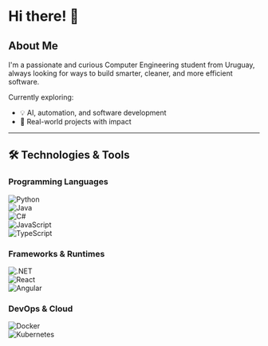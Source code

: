 # Hi there! 👋

## About Me

I'm a passionate and curious Computer Engineering student from Uruguay, always looking for ways to build smarter, cleaner, and more efficient software.

Currently exploring:
- 💡 AI, automation, and software development
- 🚀 Real-world projects with impact

---

## 🛠 Technologies & Tools

### Programming Languages  
![Python](https://img.shields.io/badge/-Python-3776AB?style=flat&logo=python)  
![Java](https://img.shields.io/badge/-Java-007396?style=flat&logo=java)  
![C#](https://img.shields.io/badge/-C%23-239120?style=flat&logo=c-sharp)  
![JavaScript](https://img.shields.io/badge/-JavaScript-F7DF1E?style=flat&logo=javascript&logoColor=black)  
![TypeScript](https://img.shields.io/badge/-TypeScript-3178C6?style=flat&logo=typescript)  

### Frameworks & Runtimes  
![.NET](https://img.shields.io/badge/-.NET-512BD4?style=flat&logo=dotnet)  
![React](https://img.shields.io/badge/-React-61DAFB?style=flat&logo=react)  
![Angular](https://img.shields.io/badge/-Angular-DD0031?style=flat&logo=angular&logoColor=white)

### DevOps & Cloud  
![Docker](https://img.shields.io/badge/-Docker-2496ED?style=flat&logo=docker)  
![Kubernetes](https://img.shields.io/badge/-Kubernet)
